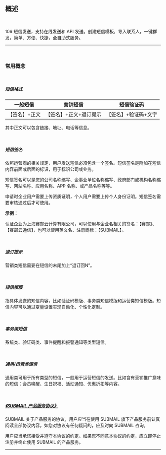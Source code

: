 ##  概述

<br>

 106 短信发送，支持在线发送和 API 发送。创建短信模板，导入联系人，一键群发，简单、方便、快捷，全自助式服务。

------

<br>

### **常用概念**

<br>

##### **短信格式**

|   一般短信    |        营销短信        |      短信验证码      |
| :-----------: | :--------------------: | :------------------: |
| 【签名】+正文 | 【签名】+正文+退订提示 | 【签名】+验证码+文字 |

其中正文可以包含链接、地址、电话等信息。

<br>

##### **短信签名**

依照运营商的相关规定，用户发送短信必须包含一个签名。短信签名是附加在短信内容前面或后面的标识，用于标识公司或业务。

短信签名可以是您的公司名称缩写、企事业单位名称缩写、政府部门或机构名称缩写、网站名称、应用名称、APP 名称、或产品名称等等。

申请时企业用户需要上传资质证明，个人用户需要上传个人身份证明。短信签名需要审核通过后才可使用。

**示例：**

认证企业为上海赛邮云计算有限公司，可以使用与企业名相关的签名：【赛邮】、【赛邮云通信】，也可以使用英文名、注册商标：【SUBMAIL】。

<br>

##### **退订提示**

营销类短信需要在短信的末尾加上“退订回N”。

<br>

##### **短信模版**

指具体发送的短信内容，比如验证码模版、事务类短信模版和运营类短信模版。短信内容可以通过变量设置实现自动化、个性化定制。

<br>

##### **事务类短信**

系统类、验证码类、事件提醒和报警通知等类型短信。

<br>

##### **通用/运营类短信**

通用类可用于所有类型的短信，一般用于运营短信的发送。比如含有营销推广意味的短信：会员唤醒、生日祝福、活动通知、优惠折扣等内容。

<br>

##### **[《SUBMAIL 产品服务协议》](https://www.mysubmail.com/documents/QBVE31)**

SUBMAIL 关于产品服务的协议，用户应当在使用 SUBMAIL 旗下产品服务前认真阅读全部协议内容。如您对协议有任何疑问的，应及时向 SUBMAIL 咨询。

用户应当承诺接受并遵守本协议的约定。如果您不同意本协议的约定，应立即停止注册并终止使用 SUBMAIL 的产品服务。



------